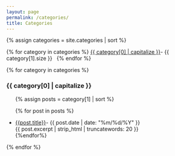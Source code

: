 ```yaml
---
layout: page
permalink: /categories/
title: Categories
---
```





{% assign categories = site.categories | sort %}

{% for category in categories %}
  <a href="#{{ category[0] }}">{{ category[0] | capitalize }}</a>- {{ category[1].size }} &nbsp;
{% endfor %}

{% for category in categories %}
  <h3><a name="{{ category[0] }}">{{ category[0] | capitalize }}</a></h3>
  
  <ul>

  {% assign posts = category[1]  | sort %}

  {% for post in posts %}
    <li><a href="{{post.url}}">{{post.title}}</a>-&nbsp;{{ post.date | date: "%m/%d/%Y" }}<br>{{ post.excerpt | strip_html | truncatewords: 20 }}
    </li>
  {%endfor%}
  
  </ul>
{% endfor %}